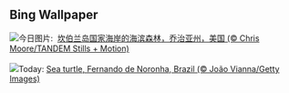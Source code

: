 ## Bing Wallpaper
![](https://www.bing.com/th?id=OHR.CumberlandOaks_ZH-CN7265906780_UHD.jpg&w=1000)今日图片: &nbsp;[坎伯兰岛国家海岸的海滨森林，乔治亚州，美国 (© Chris Moore/TANDEM Stills + Motion)](https://www.bing.com/th?id=OHR.CumberlandOaks_ZH-CN7265906780_UHD.jpg)
<br><br/>
![](https://www.bing.com/th?id=OHR.SeaTurtleBrazil_EN-US1789042400_UHD.jpg&w=1000)Today: [Sea turtle, Fernando de Noronha, Brazil (© João Vianna/Getty Images)](https://www.bing.com/th?id=OHR.SeaTurtleBrazil_EN-US1789042400_UHD.jpg)
<br><br/>
